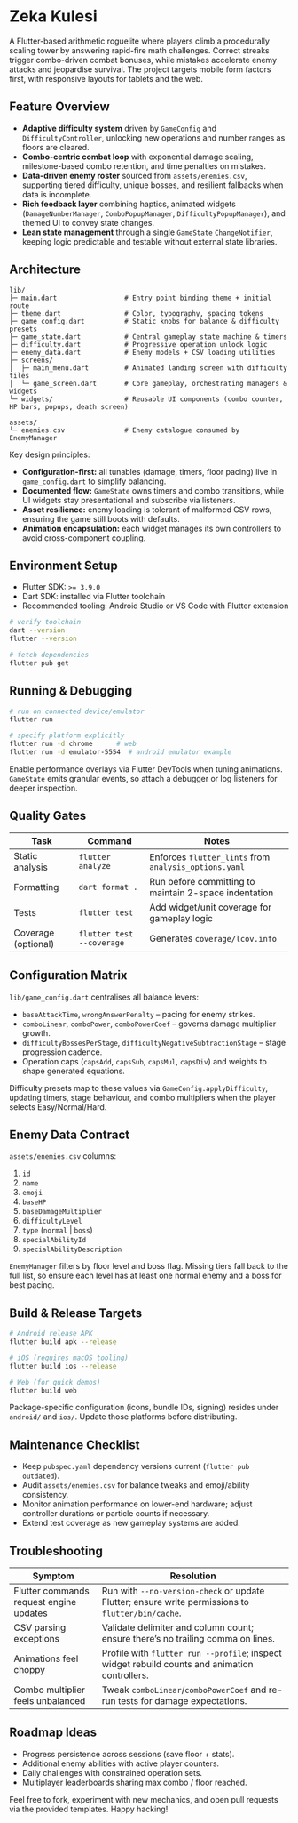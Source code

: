 # Zeka Kulesi

A Flutter-based arithmetic roguelite where players climb a procedurally scaling tower by answering rapid-fire math challenges. Correct streaks trigger combo-driven combat bonuses, while mistakes accelerate enemy attacks and jeopardise survival. The project targets mobile form factors first, with responsive layouts for tablets and the web.

## Feature Overview
- **Adaptive difficulty system** driven by `GameConfig` and `DifficultyController`, unlocking new operations and number ranges as floors are cleared.
- **Combo-centric combat loop** with exponential damage scaling, milestone-based combo retention, and time penalties on mistakes.
- **Data-driven enemy roster** sourced from `assets/enemies.csv`, supporting tiered difficulty, unique bosses, and resilient fallbacks when data is incomplete.
- **Rich feedback layer** combining haptics, animated widgets (`DamageNumberManager`, `ComboPopupManager`, `DifficultyPopupManager`), and themed UI to convey state changes.
- **Lean state management** through a single `GameState` `ChangeNotifier`, keeping logic predictable and testable without external state libraries.

## Architecture
```
lib/
├─ main.dart                 # Entry point binding theme + initial route
├─ theme.dart                # Color, typography, spacing tokens
├─ game_config.dart          # Static knobs for balance & difficulty presets
├─ game_state.dart           # Central gameplay state machine & timers
├─ difficulty.dart           # Progressive operation unlock logic
├─ enemy_data.dart           # Enemy models + CSV loading utilities
├─ screens/
│  ├─ main_menu.dart         # Animated landing screen with difficulty tiles
│  └─ game_screen.dart       # Core gameplay, orchestrating managers & widgets
└─ widgets/                  # Reusable UI components (combo counter, HP bars, popups, death screen)

assets/
└─ enemies.csv               # Enemy catalogue consumed by EnemyManager
```

Key design principles:
- **Configuration-first:** all tunables (damage, timers, floor pacing) live in `game_config.dart` to simplify balancing.
- **Documented flow:** `GameState` owns timers and combo transitions, while UI widgets stay presentational and subscribe via listeners.
- **Asset resilience:** enemy loading is tolerant of malformed CSV rows, ensuring the game still boots with defaults.
- **Animation encapsulation:** each widget manages its own controllers to avoid cross-component coupling.

## Environment Setup
- Flutter SDK: `>= 3.9.0`
- Dart SDK: installed via Flutter toolchain
- Recommended tooling: Android Studio or VS Code with Flutter extension

```bash
# verify toolchain
dart --version
flutter --version

# fetch dependencies
flutter pub get
```

## Running & Debugging
```bash
# run on connected device/emulator
flutter run

# specify platform explicitly
flutter run -d chrome      # web
flutter run -d emulator-5554  # android emulator example
```
Enable performance overlays via Flutter DevTools when tuning animations. `GameState` emits granular events, so attach a debugger or log listeners for deeper inspection.

## Quality Gates
| Task | Command | Notes |
| ---- | ------- | ----- |
| Static analysis | `flutter analyze` | Enforces `flutter_lints` from `analysis_options.yaml` |
| Formatting | `dart format .` | Run before committing to maintain 2-space indentation |
| Tests | `flutter test` | Add widget/unit coverage for gameplay logic |
| Coverage (optional) | `flutter test --coverage` | Generates `coverage/lcov.info` |

## Configuration Matrix
`lib/game_config.dart` centralises all balance levers:
- `baseAttackTime`, `wrongAnswerPenalty` – pacing for enemy strikes.
- `comboLinear`, `comboPower`, `comboPowerCoef` – governs damage multiplier growth.
- `difficultyBossesPerStage`, `difficultyNegativeSubtractionStage` – stage progression cadence.
- Operation caps (`capsAdd`, `capsSub`, `capsMul`, `capsDiv`) and weights to shape generated equations.

Difficulty presets map to these values via `GameConfig.applyDifficulty`, updating timers, stage behaviour, and combo multipliers when the player selects Easy/Normal/Hard.

## Enemy Data Contract
`assets/enemies.csv` columns:
1. `id`
2. `name`
3. `emoji`
4. `baseHP`
5. `baseDamageMultiplier`
6. `difficultyLevel`
7. `type` (`normal` | `boss`)
8. `specialAbilityId`
9. `specialAbilityDescription`

`EnemyManager` filters by floor level and boss flag. Missing tiers fall back to the full list, so ensure each level has at least one normal enemy and a boss for best pacing.

## Build & Release Targets
```bash
# Android release APK
flutter build apk --release

# iOS (requires macOS tooling)
flutter build ios --release

# Web (for quick demos)
flutter build web
```
Package-specific configuration (icons, bundle IDs, signing) resides under `android/` and `ios/`. Update those platforms before distributing.

## Maintenance Checklist
- Keep `pubspec.yaml` dependency versions current (`flutter pub outdated`).
- Audit `assets/enemies.csv` for balance tweaks and emoji/ability consistency.
- Monitor animation performance on lower-end hardware; adjust controller durations or particle counts if necessary.
- Extend test coverage as new gameplay systems are added.

## Troubleshooting
| Symptom | Resolution |
| ------- | ---------- |
| Flutter commands request engine updates | Run with `--no-version-check` or update Flutter; ensure write permissions to `flutter/bin/cache`. |
| CSV parsing exceptions | Validate delimiter and column count; ensure there’s no trailing comma on lines. |
| Animations feel choppy | Profile with `flutter run --profile`; inspect widget rebuild counts and animation controllers. |
| Combo multiplier feels unbalanced | Tweak `comboLinear`/`comboPowerCoef` and re-run tests for damage expectations. |

## Roadmap Ideas
- Progress persistence across sessions (save floor + stats).
- Additional enemy abilities with active player counters.
- Daily challenges with constrained operation sets.
- Multiplayer leaderboards sharing max combo / floor reached.

Feel free to fork, experiment with new mechanics, and open pull requests via the provided templates. Happy hacking!
